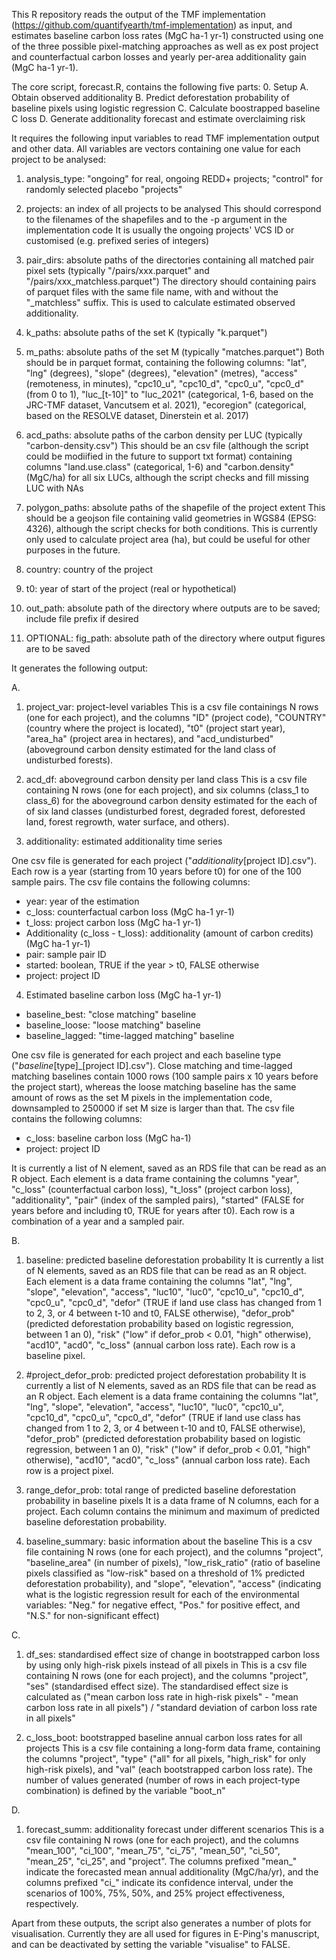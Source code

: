 This R repository reads the output of the TMF implementation (https://github.com/quantifyearth/tmf-implementation) as input, and estimates baseline carbon loss rates (MgC ha-1 yr-1) constructed using one of the three possible pixel-matching approaches as well as ex post project and counterfactual carbon losses and yearly per-area additionality gain (MgC ha-1 yr-1).


The core script, forecast.R, contains the following five parts:
0. Setup
A. Obtain observed additionality
B. Predict deforestation probability of baseline pixels using logistic regression
C. Calculate boostrapped baseline C loss
D. Generate additionality forecast and estimate overclaiming risk


It requires the following input variables to read TMF implementation output and other data.
All variables are vectors containing one value for each project to be analysed:

1. analysis_type: "ongoing" for real, ongoing REDD+ projects; "control" for randomly selected placebo "projects"

2. projects: an index of all projects to be analysed
This should correspond to the filenames of the shapefiles and to the -p argument in the implementation code
It is usually the ongoing projects' VCS ID or customised (e.g. prefixed series of integers)

3. pair_dirs: absolute paths of the directories containing all matched pair pixel sets (typically "/pairs/xxx.parquet" and  "/pairs/xxx_matchless.parquet")
The directory should containing pairs of parquet files with the same file name, with and without the "_matchless" suffix.
This is used to calculate estimated observed additionality.

4. k_paths: absolute paths of the set K (typically "k.parquet")
5. m_paths: absolute paths of the set M (typically "matches.parquet")
Both should be in parquet format, containing the following columns:
"lat", "lng" (degrees), "slope" (degrees), "elevation" (metres), "access" (remoteness, in minutes), "cpc10_u", "cpc10_d", "cpc0_u", "cpc0_d" (from 0 to 1), "luc_[t-10]" to "luc_2021" (categorical, 1-6, based on the JRC-TMF dataset, Vancutsem et al. 2021), "ecoregion" (categorical, based on the RESOLVE dataset, Dinerstein et al. 2017)

6. acd_paths: absolute paths of the carbon density per LUC (typically "carbon-density.csv")
This should be an csv file (although the script could be modiified in the future to support txt format) containing columns "land.use.class" (categorical, 1-6) and "carbon.density" (MgC/ha) for all six LUCs, although the script checks and fill missing LUC with NAs

7. polygon_paths: absolute paths of the shapefile of the project extent
This should be a geojson file containing valid geometries in WGS84 (EPSG: 4326), although the script checks for both conditions.
This is currently only used to calculate project area (ha), but could be useful for other purposes in the future.

8. country: country of the project
9. t0: year of start of the project (real or hypothetical)

10. out_path: absolute path of the directory where outputs are to be saved; include file prefix if desired
11. OPTIONAL: fig_path: absolute path of the directory where output figures are to be saved


It generates the following output:

A.
1. project_var: project-level variables
This is a csv file containings N rows (one for each project), and the columns "ID" (project code), "COUNTRY" (country where the project is located), "t0" (project start year), "area_ha" (project area in hectares), and "acd_undisturbed" (aboveground carbon density estimated for the land class of undisturbed forests).

2. acd_df: aboveground carbon density per land class
This is a csv file containing N rows (one for each project), and six columns (class_1 to class_6) for the aboveground carbon density estimated for the each of of six land classes (undisturbed forest, degraded forest, deforested land, forest regrowth, water surface, and others).

3. additionality: estimated additionality time series

One csv file is generated for each project ("_additionality_[project ID].csv"). Each row is a year (starting from 10 years before t0) for one of the 100 sample pairs. The csv file contains the following columns:
- year: year of the estimation
- c_loss: counterfactual carbon loss (MgC ha-1 yr-1)
- t_loss: project carbon loss (MgC ha-1 yr-1)
- Additionality (c_loss - t_loss): additionality (amount of carbon credits) (MgC ha-1 yr-1)
- pair: sample pair ID
- started: boolean, TRUE if the year > t0, FALSE otherwise
- project: project ID

4. Estimated baseline carbon loss (MgC ha-1 yr-1)
- baseline_best: "close matching" baseline
- baseline_loose: "loose matching" baseline
- baseline_lagged: "time-lagged matching" baseline

One csv file is generated for each project and each baseline type ("_baseline_[type]_[project ID].csv"). Close matching and time-lagged matching baselines contain 1000 rows (100 sample pairs x 10 years before the project start), whereas the loose matching baseline has the same amount of rows as the set M pixels in the implementation code, downsampled to 250000 if set M size is larger than that. The csv file contains the following columns:
- c_loss: baseline carbon loss (MgC ha-1)
- project: project ID


It is currently a list of N element, saved as an RDS file that can be read as an R object.
Each element is a data frame containing the columns "year", "c_loss" (counterfactual carbon loss), "t_loss" (project carbon loss), "additionality", "pair" (index of the sampled pairs), "started" (FALSE for years before and including t0, TRUE for years after t0). Each row is a combination of a year and a sampled pair.

B.
1. baseline: predicted baseline deforestation probability
It is currently a list of N elements, saved as an RDS file that can be read as an R object.
Each element is a data frame containing the columns "lat", "lng", "slope", "elevation", "access", "luc10", "luc0", "cpc10_u", "cpc10_d", "cpc0_u", "cpc0_d", "defor" (TRUE if land use class has changed from 1 to 2, 3, or 4 between t-10 and t0, FALSE otherwise), "defor_prob" (predicted deforestation probability based on logistic regression, between 1 an 0), "risk" ("low" if defor_prob < 0.01, "high" otherwise), "acd10", "acd0", "c_loss" (annual carbon loss rate). Each row is a baseline pixel.

2. #project_defor_prob: predicted project deforestation probability
It is currently a list of N elements, saved as an RDS file that can be read as an R object.
Each element is a data frame containing the columns "lat", "lng", "slope", "elevation", "access", "luc10", "luc0", "cpc10_u", "cpc10_d", "cpc0_u", "cpc0_d", "defor" (TRUE if land use class has changed from 1 to 2, 3, or 4 between t-10 and t0, FALSE otherwise), "defor_prob" (predicted deforestation probability based on logistic regression, between 1 an 0), "risk" ("low" if defor_prob < 0.01, "high" otherwise), "acd10", "acd0", "c_loss" (annual carbon loss rate). Each row is a project pixel.

3. range_defor_prob: total range of predicted baseline deforestation probability in baseline pixels
It is a data frame of N columns, each for a project. Each column contains the minimum and maximum of predicted baseline deforestation probability.

5. baseline_summary: basic information about the baseline
This is a csv file containing N rows (one for each project), and the columns "project", "baseline_area" (in number of pixels), "low_risk_ratio" (ratio of baseline pixels classified as "low-risk" based on a threshold of 1% predicted deforestation probability), and "slope", "elevation", "access" (indicating what is the logistic regression result for each of the environmental variables: "Neg." for negative effect, "Pos." for positive effect, and "N.S." for non-significant effect)

C.
1. df_ses: standardised effect size of change in bootstrapped carbon loss by using only high-risk pixels instead of all pixels in 
This is a csv file containing N rows (one for each project), and the columns "project", "ses" (standardised effect size).
The standardised effect size is calculated as ("mean carbon loss rate in high-risk pixels" - "mean carbon loss rate in all pixels") / "standard deviation of carbon loss rate in all pixels"

2. c_loss_boot: bootstrapped baseline annual carbon loss rates for all projects
This is a csv file containing a long-form data frame, containing the columns "project", "type" ("all" for all pixels, "high_risk" for only high-risk pixels), and "val" (each bootstrapped carbon loss rate). The number of values generated (number of rows in each project-type combination) is defined by the variable "boot_n"

D.
1. forecast_summ: additionality forecast under different scenarios
This is a csv file containing N rows (one for each project), and the columns "mean_100", "ci_100", "mean_75", "ci_75", "mean_50", "ci_50", "mean_25", "ci_25", and "project". The columns prefixed "mean_" indicate the forecasted mean annual additionality (MgC/ha/yr), and the columns prefixed "ci_" indicate its confidence interval, under the scenarios of 100%, 75%, 50%, and 25% project effectiveness, respectively.

Apart from these outputs, the script also generates a number of plots for visualisation. Currently they are all used for figures in E-Ping's manuscript, and can be deactivated by setting the variable "visualise" to FALSE.